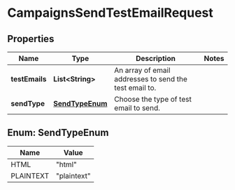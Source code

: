 

# CampaignsSendTestEmailRequest


## Properties

| Name | Type | Description | Notes |
|------------ | ------------- | ------------- | -------------|
|**testEmails** | **List&lt;String&gt;** | An array of email addresses to send the test email to. |  |
|**sendType** | [**SendTypeEnum**](#SendTypeEnum) | Choose the type of test email to send. |  |



## Enum: SendTypeEnum

| Name | Value |
|---- | -----|
| HTML | &quot;html&quot; |
| PLAINTEXT | &quot;plaintext&quot; |



